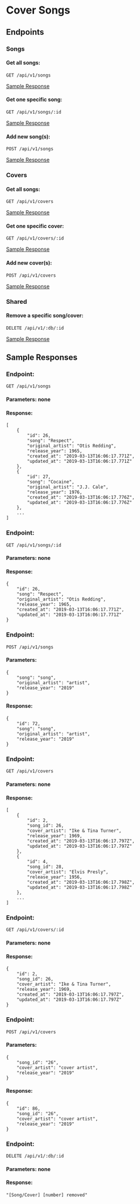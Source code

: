 # Cover Songs

## Endpoints

### Songs

#### Get all songs:
```GET /api/v1/songs```

[Sample Response](https://github.com/geet084/cover-songs#endpoint)
#### Get one specific song:
```GET /api/v1/songs/:id```

[Sample Response](https://github.com/geet084/cover-songs#endpoint-1)
#### Add new song(s):
```POST /api/v1/songs```

[Sample Response](https://github.com/geet084/cover-songs#endpoint-2)
### Covers
#### Get all songs:
```GET /api/v1/covers```

[Sample Response](https://github.com/geet084/cover-songs#endpoint-3)
#### Get one specific cover:
```GET /api/v1/covers/:id```

[Sample Response](https://github.com/geet084/cover-songs#endpoint-4)
#### Add new cover(s):
```POST /api/v1/covers```

[Sample Response](https://github.com/geet084/cover-songs#endpoint-5)
### Shared
#### Remove a specific song/cover:
```DELETE /api/v1/:db/:id```

[Sample Response](https://github.com/geet084/cover-songs#endpoint-6)
## Sample Responses
### Endpoint:
```GET /api/v1/songs```

#### Parameters: none
#### Response:
```
[
    {
        "id": 26,
        "song": "Respect",
        "original_artist": "Otis Redding",
        "release_year": 1965,
        "created_at": "2019-03-13T16:06:17.771Z",
        "updated_at": "2019-03-13T16:06:17.771Z"
    },
    {
        "id": 27,
        "song": "Cocaine",
        "original_artist": "J.J. Cale",
        "release_year": 1976,
        "created_at": "2019-03-13T16:06:17.776Z",
        "updated_at": "2019-03-13T16:06:17.776Z"
    },
    ...
]
```
### Endpoint:
```GET /api/v1/songs/:id```
#### Parameters: none
#### Response:
```
{
    "id": 26,
    "song": "Respect",
    "original_artist": "Otis Redding",
    "release_year": 1965,
    "created_at": "2019-03-13T16:06:17.771Z",
    "updated_at": "2019-03-13T16:06:17.771Z"
}
```

### Endpoint:
```POST /api/v1/songs```
#### Parameters:
```
{
    "song": "song",
    "original_artist": "artist",
    "release_year": "2019"
}
```
#### Response:
```
{
    "id": 72,
    "song": "song",
    "original_artist": "artist",
    "release_year": "2019"
}
```
 ### Endpoint:
 ```GET /api/v1/covers```
#### Parameters: none
#### Response:
```
[
    {
        "id": 2,
        "song_id": 26,
        "cover_artist": "Ike & Tina Turner",
        "release_year": 1969,
        "created_at": "2019-03-13T16:06:17.797Z",
        "updated_at": "2019-03-13T16:06:17.797Z"
    },
    {
        "id": 4,
        "song_id": 28,
        "cover_artist": "Elvis Presly",
        "release_year": 1956,
        "created_at": "2019-03-13T16:06:17.798Z",
        "updated_at": "2019-03-13T16:06:17.798Z"
    },
    ...
]
```
### Endpoint:
```GET /api/v1/covers/:id```
#### Parameters: none
#### Response:
```
{
    "id": 2,
    "song_id": 26,
    "cover_artist": "Ike & Tina Turner",
    "release_year": 1969,
    "created_at": "2019-03-13T16:06:17.797Z",
    "updated_at": "2019-03-13T16:06:17.797Z"
}
```
### Endpoint:
```POST /api/v1/covers```
#### Parameters:
```
{
	"song_id": "26",
	"cover_artist": "cover artist",
	"release_year": "2019"
}
```
#### Response:
```
{
    "id": 86,
    "song_id": "26",
    "cover_artist": "cover artist",
    "release_year": "2019"
}
```
### Endpoint:
```DELETE /api/v1/:db/:id```
#### Parameters: none
#### Response:
```"[Song/Cover] [number] removed"```
